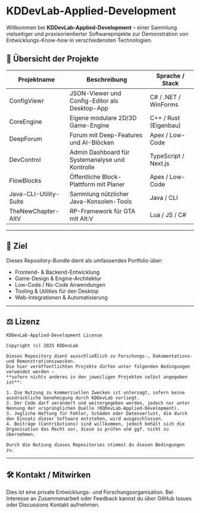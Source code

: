 # KDDevLab-Applied-Development

Willkommen bei **KDDevLab-Applied-Development** – einer Sammlung vielseitiger und praxisorientierter Softwareprojekte zur Demonstration von Entwicklungs-Know-how in verschiedensten Technologien.

## 🚀 Übersicht der Projekte

| Projektname                 | Beschreibung                                | Sprache / Stack           |
|----------------------------|---------------------------------------------|----------------------------|
| ConfigViewr                | JSON-Viewer und Config-Editor als Desktop-App | C# / .NET / WinForms       |
| CoreEngine                 | Eigene modulare 2D/3D Game-Engine            | C++ / Rust (Eigenbau)      |
| DeepForum                  | Forum mit Deep-Features und AI-Blöcken       | Apex / Low-Code            |
| DevControl                 | Admin Dashboard für Systemanalyse und Kontrolle | TypeScript / Next.js       |
| FlowBlocks                 | Öffentliche Block-Plattform mit Planer       | Apex / Low-Code            |
| Java-CLI-Utility-Suite     | Sammlung nützlicher Java-Konsolen-Tools      | Java / CLI                 |
| TheNewChapter-AltV         | RP-Framework für GTA mit Alt:V               | Lua / JS / C#              |

---

## 🎯 Ziel

Dieses Repository-Bundle dient als umfassendes Portfolio über:
- Frontend- & Backend-Entwicklung
- Game-Design & Engine-Architektur
- Low-Code / No-Code Anwendungen
- Tooling & Utilities für den Desktop
- Web-Integrationen & Automatisierung

---
## ⚖️ Lizenz

```text
KDDevLab-Applied-Development License

Copyright (c) 2025 KDDevLab

Dieses Repository dient ausschließlich zu Forschungs-, Dokumentations- und Demonstrationszwecken.  
Die hier veröffentlichten Projekte dürfen unter folgenden Bedingungen verwendet werden –  
**sofern nichts anderes in den jeweiligen Projekten selbst angegeben ist**:

1. Die Nutzung zu kommerziellen Zwecken ist untersagt, sofern keine ausdrückliche Genehmigung durch KDDevLab vorliegt.
2. Der Code darf verändert und weitergegeben werden, jedoch nur unter Nennung der ursprünglichen Quelle (KDDevLab-Applied-Development).
3. Jegliche Haftung für Fehler, Schäden oder Datenverlust, die durch den Einsatz dieser Software entstehen, wird ausgeschlossen.
4. Beiträge (Contributions) sind willkommen, jedoch behält sich die Organisation das Recht vor, diese zu prüfen und ggf. nicht zu übernehmen.

Durch die Nutzung dieses Repositories stimmst du diesen Bedingungen zu.
```

---

## 🛠️ Kontakt / Mitwirken

Dies ist eine private Entwicklungs- und Forschungsorganisation. Bei Interesse an Zusammenarbeit oder Feedback kannst du über GitHub Issues oder Discussions Kontakt aufnehmen.
